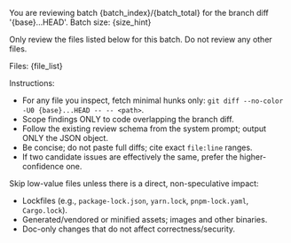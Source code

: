 You are reviewing batch {batch_index}/{batch_total} for the branch diff '{base}...HEAD'.
Batch size: {size_hint}

Only review the files listed below for this batch. Do not review any other files.

Files:
{file_list}

Instructions:
- For any file you inspect, fetch minimal hunks only: `git diff --no-color -U0 {base}...HEAD -- -- <path>`.
- Scope findings ONLY to code overlapping the branch diff.
- Follow the existing review schema from the system prompt; output ONLY the JSON object.
- Be concise; do not paste full diffs; cite exact `file:line` ranges.
- If two candidate issues are effectively the same, prefer the higher-confidence one.

Skip low-value files unless there is a direct, non-speculative impact:
- Lockfiles (e.g., `package-lock.json`, `yarn.lock`, `pnpm-lock.yaml`, `Cargo.lock`).
- Generated/vendored or minified assets; images and other binaries.
- Doc-only changes that do not affect correctness/security.

